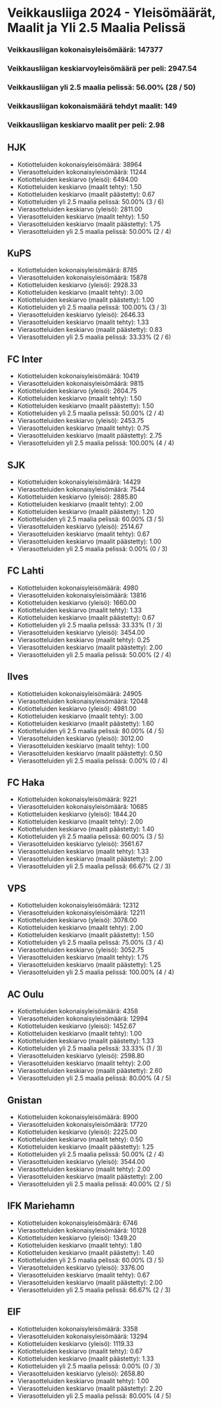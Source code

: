 # Veikkausliiga 2024 - Yleisömäärät, Maalit ja Yli 2.5 Maalia Pelissä

### Veikkausliigan kokonaisyleisömäärä: 147377
### Veikkausliigan keskiarvoyleisömäärä per peli: 2947.54
### Veikkausliigan yli 2.5 maalia pelissä: 56.00% (28 / 50)
### Veikkausliigan kokonaismäärä tehdyt maalit: 149
### Veikkausliigan keskiarvo maalit per peli: 2.98

## HJK
- Kotiotteluiden kokonaisyleisömäärä: 38964
- Vierasotteluiden kokonaisyleisömäärä: 11244
- Kotiotteluiden keskiarvo (yleisö): 6494.00
- Kotiotteluiden keskiarvo (maalit tehty): 1.50
- Kotiotteluiden keskiarvo (maalit päästetty): 0.67
- Kotiotteluiden yli 2.5 maalia pelissä: 50.00% (3 / 6)
- Vierasotteluiden keskiarvo (yleisö): 2811.00
- Vierasotteluiden keskiarvo (maalit tehty): 1.50
- Vierasotteluiden keskiarvo (maalit päästetty): 1.75
- Vierasotteluiden yli 2.5 maalia pelissä: 50.00% (2 / 4)

## KuPS
- Kotiotteluiden kokonaisyleisömäärä: 8785
- Vierasotteluiden kokonaisyleisömäärä: 15878
- Kotiotteluiden keskiarvo (yleisö): 2928.33
- Kotiotteluiden keskiarvo (maalit tehty): 3.00
- Kotiotteluiden keskiarvo (maalit päästetty): 1.00
- Kotiotteluiden yli 2.5 maalia pelissä: 100.00% (3 / 3)
- Vierasotteluiden keskiarvo (yleisö): 2646.33
- Vierasotteluiden keskiarvo (maalit tehty): 1.33
- Vierasotteluiden keskiarvo (maalit päästetty): 0.83
- Vierasotteluiden yli 2.5 maalia pelissä: 33.33% (2 / 6)

## FC Inter
- Kotiotteluiden kokonaisyleisömäärä: 10419
- Vierasotteluiden kokonaisyleisömäärä: 9815
- Kotiotteluiden keskiarvo (yleisö): 2604.75
- Kotiotteluiden keskiarvo (maalit tehty): 1.50
- Kotiotteluiden keskiarvo (maalit päästetty): 1.50
- Kotiotteluiden yli 2.5 maalia pelissä: 50.00% (2 / 4)
- Vierasotteluiden keskiarvo (yleisö): 2453.75
- Vierasotteluiden keskiarvo (maalit tehty): 0.75
- Vierasotteluiden keskiarvo (maalit päästetty): 2.75
- Vierasotteluiden yli 2.5 maalia pelissä: 100.00% (4 / 4)

## SJK
- Kotiotteluiden kokonaisyleisömäärä: 14429
- Vierasotteluiden kokonaisyleisömäärä: 7544
- Kotiotteluiden keskiarvo (yleisö): 2885.80
- Kotiotteluiden keskiarvo (maalit tehty): 2.00
- Kotiotteluiden keskiarvo (maalit päästetty): 1.20
- Kotiotteluiden yli 2.5 maalia pelissä: 60.00% (3 / 5)
- Vierasotteluiden keskiarvo (yleisö): 2514.67
- Vierasotteluiden keskiarvo (maalit tehty): 0.67
- Vierasotteluiden keskiarvo (maalit päästetty): 1.00
- Vierasotteluiden yli 2.5 maalia pelissä: 0.00% (0 / 3)

## FC Lahti
- Kotiotteluiden kokonaisyleisömäärä: 4980
- Vierasotteluiden kokonaisyleisömäärä: 13816
- Kotiotteluiden keskiarvo (yleisö): 1660.00
- Kotiotteluiden keskiarvo (maalit tehty): 1.33
- Kotiotteluiden keskiarvo (maalit päästetty): 0.67
- Kotiotteluiden yli 2.5 maalia pelissä: 33.33% (1 / 3)
- Vierasotteluiden keskiarvo (yleisö): 3454.00
- Vierasotteluiden keskiarvo (maalit tehty): 0.25
- Vierasotteluiden keskiarvo (maalit päästetty): 2.00
- Vierasotteluiden yli 2.5 maalia pelissä: 50.00% (2 / 4)

## Ilves
- Kotiotteluiden kokonaisyleisömäärä: 24905
- Vierasotteluiden kokonaisyleisömäärä: 12048
- Kotiotteluiden keskiarvo (yleisö): 4981.00
- Kotiotteluiden keskiarvo (maalit tehty): 3.00
- Kotiotteluiden keskiarvo (maalit päästetty): 1.60
- Kotiotteluiden yli 2.5 maalia pelissä: 80.00% (4 / 5)
- Vierasotteluiden keskiarvo (yleisö): 3012.00
- Vierasotteluiden keskiarvo (maalit tehty): 1.00
- Vierasotteluiden keskiarvo (maalit päästetty): 0.50
- Vierasotteluiden yli 2.5 maalia pelissä: 0.00% (0 / 4)

## FC Haka
- Kotiotteluiden kokonaisyleisömäärä: 9221
- Vierasotteluiden kokonaisyleisömäärä: 10685
- Kotiotteluiden keskiarvo (yleisö): 1844.20
- Kotiotteluiden keskiarvo (maalit tehty): 2.00
- Kotiotteluiden keskiarvo (maalit päästetty): 1.40
- Kotiotteluiden yli 2.5 maalia pelissä: 60.00% (3 / 5)
- Vierasotteluiden keskiarvo (yleisö): 3561.67
- Vierasotteluiden keskiarvo (maalit tehty): 1.33
- Vierasotteluiden keskiarvo (maalit päästetty): 2.00
- Vierasotteluiden yli 2.5 maalia pelissä: 66.67% (2 / 3)

## VPS
- Kotiotteluiden kokonaisyleisömäärä: 12312
- Vierasotteluiden kokonaisyleisömäärä: 12211
- Kotiotteluiden keskiarvo (yleisö): 3078.00
- Kotiotteluiden keskiarvo (maalit tehty): 2.00
- Kotiotteluiden keskiarvo (maalit päästetty): 1.50
- Kotiotteluiden yli 2.5 maalia pelissä: 75.00% (3 / 4)
- Vierasotteluiden keskiarvo (yleisö): 3052.75
- Vierasotteluiden keskiarvo (maalit tehty): 1.75
- Vierasotteluiden keskiarvo (maalit päästetty): 1.25
- Vierasotteluiden yli 2.5 maalia pelissä: 100.00% (4 / 4)

## AC Oulu
- Kotiotteluiden kokonaisyleisömäärä: 4358
- Vierasotteluiden kokonaisyleisömäärä: 12994
- Kotiotteluiden keskiarvo (yleisö): 1452.67
- Kotiotteluiden keskiarvo (maalit tehty): 1.00
- Kotiotteluiden keskiarvo (maalit päästetty): 1.33
- Kotiotteluiden yli 2.5 maalia pelissä: 33.33% (1 / 3)
- Vierasotteluiden keskiarvo (yleisö): 2598.80
- Vierasotteluiden keskiarvo (maalit tehty): 2.00
- Vierasotteluiden keskiarvo (maalit päästetty): 2.60
- Vierasotteluiden yli 2.5 maalia pelissä: 80.00% (4 / 5)

## Gnistan
- Kotiotteluiden kokonaisyleisömäärä: 8900
- Vierasotteluiden kokonaisyleisömäärä: 17720
- Kotiotteluiden keskiarvo (yleisö): 2225.00
- Kotiotteluiden keskiarvo (maalit tehty): 0.50
- Kotiotteluiden keskiarvo (maalit päästetty): 1.25
- Kotiotteluiden yli 2.5 maalia pelissä: 50.00% (2 / 4)
- Vierasotteluiden keskiarvo (yleisö): 3544.00
- Vierasotteluiden keskiarvo (maalit tehty): 2.00
- Vierasotteluiden keskiarvo (maalit päästetty): 2.00
- Vierasotteluiden yli 2.5 maalia pelissä: 40.00% (2 / 5)

## IFK Mariehamn
- Kotiotteluiden kokonaisyleisömäärä: 6746
- Vierasotteluiden kokonaisyleisömäärä: 10128
- Kotiotteluiden keskiarvo (yleisö): 1349.20
- Kotiotteluiden keskiarvo (maalit tehty): 1.80
- Kotiotteluiden keskiarvo (maalit päästetty): 1.40
- Kotiotteluiden yli 2.5 maalia pelissä: 60.00% (3 / 5)
- Vierasotteluiden keskiarvo (yleisö): 3376.00
- Vierasotteluiden keskiarvo (maalit tehty): 0.67
- Vierasotteluiden keskiarvo (maalit päästetty): 2.00
- Vierasotteluiden yli 2.5 maalia pelissä: 66.67% (2 / 3)

## EIF
- Kotiotteluiden kokonaisyleisömäärä: 3358
- Vierasotteluiden kokonaisyleisömäärä: 13294
- Kotiotteluiden keskiarvo (yleisö): 1119.33
- Kotiotteluiden keskiarvo (maalit tehty): 0.67
- Kotiotteluiden keskiarvo (maalit päästetty): 1.33
- Kotiotteluiden yli 2.5 maalia pelissä: 0.00% (0 / 3)
- Vierasotteluiden keskiarvo (yleisö): 2658.80
- Vierasotteluiden keskiarvo (maalit tehty): 1.00
- Vierasotteluiden keskiarvo (maalit päästetty): 2.20
- Vierasotteluiden yli 2.5 maalia pelissä: 80.00% (4 / 5)

